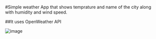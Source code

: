 #Simple weather App that shows temprature and name of the city along with humidity and wind speed.

##It uses OpenWeather API

![image](https://github.com/user-attachments/assets/424e2d88-636c-498e-8649-a22a56fb5cdf)
